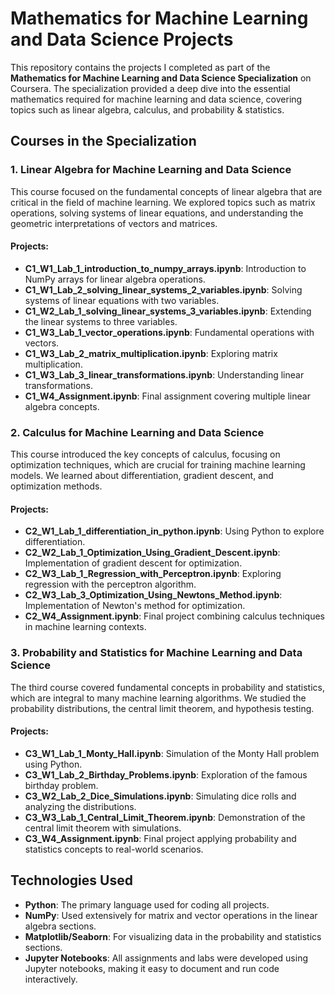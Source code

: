 # Mathematics for Machine Learning and Data Science Projects

This repository contains the projects I completed as part of the **Mathematics for Machine Learning and Data Science Specialization** on Coursera. The specialization provided a deep dive into the essential mathematics required for machine learning and data science, covering topics such as linear algebra, calculus, and probability & statistics.

## Courses in the Specialization

### 1. **Linear Algebra for Machine Learning and Data Science**

This course focused on the fundamental concepts of linear algebra that are critical in the field of machine learning. We explored topics such as matrix operations, solving systems of linear equations, and understanding the geometric interpretations of vectors and matrices.

#### Projects:
- **C1_W1_Lab_1_introduction_to_numpy_arrays.ipynb**: Introduction to NumPy arrays for linear algebra operations.
- **C1_W1_Lab_2_solving_linear_systems_2_variables.ipynb**: Solving systems of linear equations with two variables.
- **C1_W2_Lab_1_solving_linear_systems_3_variables.ipynb**: Extending the linear systems to three variables.
- **C1_W3_Lab_1_vector_operations.ipynb**: Fundamental operations with vectors.
- **C1_W3_Lab_2_matrix_multiplication.ipynb**: Exploring matrix multiplication.
- **C1_W3_Lab_3_linear_transformations.ipynb**: Understanding linear transformations.
- **C1_W4_Assignment.ipynb**: Final assignment covering multiple linear algebra concepts.

### 2. **Calculus for Machine Learning and Data Science**

This course introduced the key concepts of calculus, focusing on optimization techniques, which are crucial for training machine learning models. We learned about differentiation, gradient descent, and optimization methods.

#### Projects:
- **C2_W1_Lab_1_differentiation_in_python.ipynb**: Using Python to explore differentiation.
- **C2_W2_Lab_1_Optimization_Using_Gradient_Descent.ipynb**: Implementation of gradient descent for optimization.
- **C2_W3_Lab_1_Regression_with_Perceptron.ipynb**: Exploring regression with the perceptron algorithm.
- **C2_W3_Lab_3_Optimization_Using_Newtons_Method.ipynb**: Implementation of Newton's method for optimization.
- **C2_W4_Assignment.ipynb**: Final project combining calculus techniques in machine learning contexts.

### 3. **Probability and Statistics for Machine Learning and Data Science**

The third course covered fundamental concepts in probability and statistics, which are integral to many machine learning algorithms. We studied the probability distributions, the central limit theorem, and hypothesis testing.

#### Projects:
- **C3_W1_Lab_1_Monty_Hall.ipynb**: Simulation of the Monty Hall problem using Python.
- **C3_W1_Lab_2_Birthday_Problems.ipynb**: Exploration of the famous birthday problem.
- **C3_W2_Lab_2_Dice_Simulations.ipynb**: Simulating dice rolls and analyzing the distributions.
- **C3_W3_Lab_1_Central_Limit_Theorem.ipynb**: Demonstration of the central limit theorem with simulations.
- **C3_W4_Assignment.ipynb**: Final project applying probability and statistics concepts to real-world scenarios.

## Technologies Used
- **Python**: The primary language used for coding all projects.
- **NumPy**: Used extensively for matrix and vector operations in the linear algebra sections.
- **Matplotlib/Seaborn**: For visualizing data in the probability and statistics sections.
- **Jupyter Notebooks**: All assignments and labs were developed using Jupyter notebooks, making it easy to document and run code interactively.
